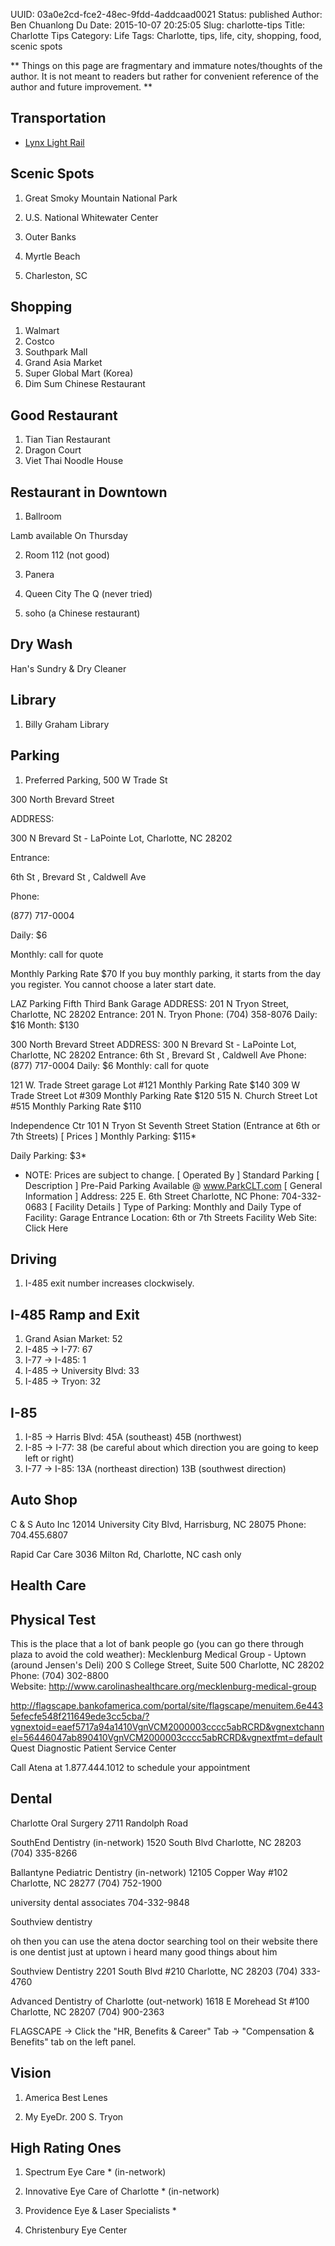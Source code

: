 UUID: 03a0e2cd-fce2-48ec-9fdd-4addcaad0021
Status: published
Author: Ben Chuanlong Du
Date: 2015-10-07 20:25:05
Slug: charlotte-tips
Title: Charlotte Tips
Category: Life
Tags: Charlotte, tips, life, city, shopping, food, scenic spots

**
Things on this page are fragmentary and immature notes/thoughts of the author. 
It is not meant to readers but rather for convenient reference of the author and future improvement.
**
 

## Transportation

- [Lynx Light Rail](http://www.lynxcharlotte.com/)

## Scenic Spots

1. Great Smoky Mountain National Park

2. U.S. National Whitewater Center

3. Outer Banks

4. Myrtle Beach

5. Charleston, SC

## Shopping

1. Walmart
2. Costco
3. Southpark Mall
4. Grand Asia Market
5. Super Global Mart (Korea)
6. Dim Sum Chinese Restaurant

## Good Restaurant

1. Tian Tian Restaurant
2. Dragon Court
3. Viet Thai Noodle House

## Restaurant in Downtown

1. Ballroom 

Lamb available On Thursday 

2. Room 112 (not good)

3. Panera

4. Queen City The Q (never tried)

5. soho (a Chinese restaurant)

## Dry Wash
Han's Sundry & Dry Cleaner

## Library
1. Billy Graham Library

## Parking

1. Preferred Parking, 500 W Trade St

300 North Brevard Street

ADDRESS:

300 N Brevard St - LaPointe Lot, Charlotte, NC 28202

Entrance:

6th St , Brevard St , Caldwell Ave

Phone:

(877) 717-0004

Daily: $6

Monthly: call for quote

Monthly Parking Rate $70
If you buy monthly parking, it starts from the day you register. You cannot choose a later start date.
 



LAZ Parking
Fifth Third Bank Garage
ADDRESS:
201 N Tryon Street, Charlotte, NC 28202
Entrance:
201 N. Tryon 
Phone:
(704) 358-8076 
Daily: $16 
Month: $130

300 North Brevard Street
ADDRESS:
300 N Brevard St - LaPointe Lot, Charlotte, NC 28202
Entrance:
6th St , Brevard St , Caldwell Ave 
Phone:
(877) 717-0004 
Daily: $6
Monthly: call for quote

121 W. Trade Street garage
Lot #121 
Monthly Parking Rate $140
309 W Trade Street
Lot #309 
Monthly Parking Rate $120
515 N. Church Street
Lot #515 
Monthly Parking Rate $110


Independence Ctr
101 N Tryon St
Seventh Street Station
(Entrance at 6th or 7th Streets)
[  Prices  ]
Monthly Parking:	$115*
 
Daily Parking:	$3*
 
* NOTE: Prices are subject to change.
[  Operated By  ]
Standard Parking
[  Description  ]
Pre-Paid Parking Available @ www.ParkCLT.com
[  General Information  ]
Address:	225 E. 6th Street
Charlotte, NC
Phone:	704-332-0683
[  Facility Details  ]
Type of Parking:	Monthly and Daily
Type of Facility:	Garage
Entrance Location:	6th or 7th Streets
Facility Web Site:	Click Here

## Driving

 1. I-485 exit number increases clockwisely. 

 ## I-485 Ramp and Exit
 1. Grand Asian Market: 52
 2. I-485 -> I-77: 67
 3. I-77 -> I-485: 1
 4. I-485 -> University Blvd: 33
 5. I-485 -> Tryon: 32
 ## I-85
 1. I-85 -> Harris Blvd: 45A (southeast) 45B (northwest)
 2. I-85 -> I-77: 38 (be careful about which direction you are going to keep left or right)
 3. I-77 -> I-85: 13A (northeast direction) 13B (southwest direction)

## Auto Shop

C & S Auto Inc
12014 University City Blvd, Harrisburg, NC 28075
Phone: 704.455.6807


Rapid Car Care
3036 Milton Rd, Charlotte, NC
cash only

## Health Care

## Physical Test
This is the place that a lot of bank people go (you can go there through plaza to avoid the cold weather):
Mecklenburg Medical Group - Uptown (around Jensen's Deli)
200 S College Street, Suite 500
Charlotte, NC 28202
Phone: (704) 302-8800   
Website: http://www.carolinashealthcare.org/mecklenburg-medical-group


http://flagscape.bankofamerica.com/portal/site/flagscape/menuitem.6e4435efecfe548f211649ede3cc5cba/?vgnextoid=eaef5717a94a1410VgnVCM2000003cccc5abRCRD&vgnextchannel=56446047ab890410VgnVCM2000003cccc5abRCRD&vgnextfmt=default
Quest Diagnostic Patient Service Center 

Call Atena at 1.877.444.1012 to schedule your appointment

## Dental
Charlotte Oral Surgery 2711 Randolph Road



SouthEnd Dentistry (in-network)
1520 South Blvd
Charlotte, NC 28203
(704) 335-8266

Ballantyne Pediatric Dentistry (in-network)
12105 Copper Way #102
Charlotte, NC 28277
(704) 752-1900


university dental associates
704-332-9848

Southview dentistry


oh then you can use the atena doctor searching tool on their website
there is one dentist just at uptown
i heard many good things about him

Southview Dentistry
2201 South Blvd #210
Charlotte, NC 28203
(704) 333-4760




Advanced Dentistry of Charlotte (out-network)
1618 E Morehead St #100
Charlotte, NC 28207
(704) 900-2363


FLAGSCAPE -> Click the "HR, Benefits & Career" Tab -> "Compensation & Benefits" tab on the left panel.

## Vision


1. America Best Lenes 

3. My EyeDr.
200 S. Tryon

## High Rating Ones

1. Spectrum Eye Care * (in-network)

2. Innovative Eye Care of Charlotte * (in-network)

3. Providence Eye & Laser Specialists *

4. Christenbury Eye Center
